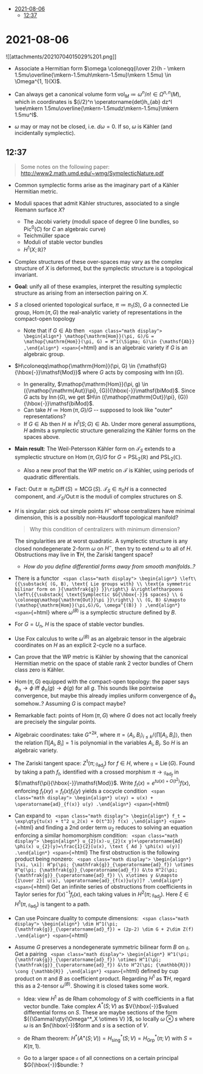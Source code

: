 -   [2021-08-06](#section)
    -   [12:37](#section-1)














2021-08-06
==========

![[attachments/20210704015029%201.png]]

-   Associate a Hermitian form $\omega \coloneqq{i\over 2}(h - \mkern 1.5mu\overline{\mkern-1.5muh\mkern-1.5mu}\mkern 1.5mu) \in \Omega^{1, 1}(X)$.

-   Can always get a canonical volume form $\operatorname{vol}_M \coloneqq\omega^n/n! \in \Omega^{n, n}(M)$, which in coordinates is $(i/2)^n \operatorname{det}h_{ab} dz^I \vee\mkern 1.5mu\overline{\mkern-1.5mudz\mkern-1.5mu}\mkern 1.5mu^I$.

-   $\omega$ may or may not be closed, i.e. $d\omega = 0$. If so, $\omega$ is Kähler (and incidentally symplectic).

12:37
-----

> Some notes on the following paper: <http://www2.math.umd.edu/~wmg/SymplecticNature.pdf>

-   Common symplectic forms arise as the imaginary part of a Kähler Hermitian metric.

-   Moduli spaces that admit Kähler structures, associated to a single Riemann surface $X$?

    -   The Jacobi variety (moduli space of degree 0 line bundles, so ${\operatorname{Pic}}^0(C)$ for $C$ an algebraic curve)
    -   Teichmüller space
    -   Moduli of stable vector bundles
    -   $H^1(X; {\mathbb{R}})$?

-   Complex structures of these over-spaces may vary as the complex structure of $X$ is deformed, but the symplectic structure is a topological invariant.

-   **Goal**: unify all of these examples, interpret the resulting symplectic structure as arising from an intersection pairing on $X$.

-   $S$ a closed oriented topological surface, $\pi \coloneqq\pi_1(S)$, $G$ a connected Lie group, $\mathop{\mathrm{Hom}}(\pi, G)$ the real-analytic variety of representations in the compact-open topology

    -   Note that if $G\in {\mathsf{Ab}}$ then `
        <span class="math display">
        \begin{align*}
        \mathop{\mathrm{Hom}}(\pi, G)/G = \mathop{\mathrm{Hom}}(\pi, G) = H^1(\Sigma; G)\in {\mathsf{Ab}}
        ,\end{align*}
        <span>`{=html} and is an algebraic variety if $G$ is an algebraic group.

-   $H\coloneqq\mathop{\mathrm{Hom}}(\pi, G) \in {\mathsf{G}{\hbox{-}}\mathsf{Mod}}$ where $G$ acts by composing with $\mathop{\mathrm{Inn}}(G)$.

    -   In generality, $\mathop{\mathrm{Hom}}(\pi, g) \in ({\mathop{\mathrm{Aut}}\pi}, {G}){\hbox{-}}\mathsf{biMod}$. Since $G$ acts by $\mathop{\mathrm{Inn}}(G)$, we get $H\in ({\mathop{\mathrm{Out}}\pi}, {G}){\hbox{-}}\mathsf{biMod}$.
    -   Can take $H \coloneqq\mathop{\mathrm{Hom}}(\pi, G)/G$ -- supposed to look like "outer" representations?
    -   If $G\in {\mathsf{Ab}}$ then $H \cong H^1(S; G) \in {\mathsf{Ab}}$. Under more general assumptions, $H$ admits a symplectic structure generalizing the Kähler forms on the spaces above.

-   **Main result**: The Weil-Petersson Kähler form on ${\mathcal{T}}_S$ extends to a symplectic structure on $\mathop{\mathrm{Hom}}(\pi, G)/G$ for $G = {\operatorname{PSL}}_2({\mathbb{R}})$ and ${\operatorname{PSL}}_2({\mathbb{C}})$.

    -   Also a new proof that the WP metric on ${\mathcal{T}}$ is Kähler, using periods of quadratic differentials.

-   Fact: $\mathop{\mathrm{Out}}\pi \cong \pi_0 \operatorname{Diff}(S) = {\operatorname{MCG}}(S)$. ${\mathcal{T}}_S \in \pi_0 H$ is a connected component, and ${\mathcal{T}}_S / \mathop{\mathrm{Out}}\pi$ is the moduli of complex structures on $S$.

-   $H$ is singular: pick out simple points $H^-$ whose centralizers have minimal dimension, this is a possibly non-Hausdorff topological manifold?

    > Why this condition of centralizers with minimum dimension?

    The singularities are at worst quadratic. A symplectic structure is any closed nondegenerate 2-form $\omega$ on $H^-$, then try to extend $\omega$ to all of $H$. Obstructions may live in ${\mathbf{T}}H$, the Zariski tangent space?

    -   *How do you define differential forms away from smooth manifolds..?*

-   There is a functor `
    <span class="math display">
    \begin{align*}
    \left\{{\substack{
    (G, B), \text{ Lie groups with} \\
    \text{a symmetric bilinar form on }{\mathfrak{g}}
    }}\right\}
    &\rightleftharpoons
    \left\{{\substack{
    \text{Symplectic $G{\hbox{-}}$ spaces} \\
    G \coloneqq\mathop{\mathrm{Out}}\pi
    }}\right\} \\
    (G, B) &\mapsto (\mathop{\mathrm{Hom}}(\pi,G)/G, \omega^{(B)} )
    ,\end{align*}
    <span>`{=html} where $\omega^{(B)}$ is a symplectic structure defined by $B$.

-   For $G= U_n$, $H$ is the space of stable vector bundles.

-   Use Fox calculus to write $\omega^{(B)}$ as an algebraic tensor in the algebraic coordinates on $H$ as an explicit 2-cycle no a surface.

-   Can prove that the WP metric is Kähler by showing that the canonical Hermitian metric on the space of stable rank 2 vector bundles of Chern class zero is Kähler.

-   $\mathop{\mathrm{Hom}}(\pi, G)$ equipped with the compact-open topology: the paper says $\phi_n \to \phi$ iff $\phi_n(g) \to \phi(g)$ for all $g$. This sounds like pointwise convergence, but maybe this already implies uniform convergence of $\phi_n$ somehow..? Assuming $G$ is compact maybe?

-   Remarkable fact: points of $\mathop{\mathrm{Hom}}(\pi, G)$ where $G$ does not act locally freely are precisely the singular points.

-   Algebraic coordinates: take $G^{\times 2k}$, where $\pi = \left\langle{A_i, B_i}\right\rangle_{i\leq k}/\left\langle{\prod [A_i, B_i]}\right\rangle$, then the relation $\prod [A_i, B_i] = 1$ is polynomial in the variables $A_i, B_i$. So $H$ is an algebraic variety.

-   The Zariski tangent space: $Z^1(\pi; {\mathfrak{g}}_{\operatorname{ad}_f})$ for $f\in H$, where ${\mathfrak{g}}= \operatorname{Lie}(G)$. Found by taking a path $f_t$, identified with a crossed morphism $\pi \to {\mathfrak{g}}_{\operatorname{ad}_f}$ in ${\mathsf{\pi}{\hbox{-}}\mathsf{Mod}}$. Write $f_t(x) = e^{t u(x) + O(t^2) } f(x)$, enforcing $f_t(xy) = f_t(x) f_t(y)$ yields a cocycle condition `
    <span class="math display">
    \begin{align*}
    u(xy) = u(x) + \operatorname{ad}_{f(x)} u(y)
    .\end{align*}
    <span>`{=html}

-   Can expand to `
    <span class="math display">
    \begin{align*}
    f_t = \exp\qty{tu(x) + t^2 u_2(x) + O(t^3)} f(x)
    ,\end{align*}
    <span>`{=html} and finding a 2nd order term $u_2$ reduces to solving an equation enforcing a similar homomorphism condition: `
    <span class="math display">
    \begin{align*}
    u_{2}(x)-u_{2}(x y)+\operatorname{Ad} \phi(x) u_{2}(y)=\frac{1}{2}[u(x), \text { Ad } \phi(x) u(y)]
    .\end{align*}
    <span>`{=html} The first obstruction is the following product being nonzero: `
    <span class="math display">
    \begin{align*}
    [\xi, \xi]: H^p(\pi; {\mathfrak{g}}_{\operatorname{ad}_f}) \otimes H^q(\pi; {\mathfrak{g}}_{\operatorname{ad}_f}) &\to H^2(\pi; {\mathfrak{g}}_{\operatorname{ad}_f}) \\
    x\otimes y &\mapsto {1\over 2}[ u(x), \operatorname{ad}_{f(x)}u(y)]?
    .\end{align*}
    <span>`{=html} Get an infinite series of obstructions from coefficients in Taylor series for $f(x)^{-1}f_t(x)$, each taking values in $H^2(\pi; {\mathfrak{g}}_{\operatorname{ad}_f})$. Here $\xi\in H^1(\pi, {\mathfrak{g}}_{\operatorname{ad}_f})$ is tangent to a path.

-   Can use Poincare duality to compute dimensions: `
    <span class="math display">
    \begin{align*}
    \dim H^1(\pi; {\mathfrak{g}}_{\operatorname{ad}_f}) = (2p-2) \dim G + 2\dim Z(f)
    .\end{align*}
    <span>`{=html}

-   Assume $G$ preserves a nondegenerate symmetric bilinear form $B$ on ${\mathfrak{g}}$. Get a pairing `
    <span class="math display">
    \begin{align*}
    H^1(\pi; {\mathfrak{g}}_{\operatorname{ad}_f})
    \otimes
    H^1(\pi; {\mathfrak{g}}_{\operatorname{ad}_f})
    &\to
    H^2(\pi; {\mathbb{R}}) \cong {\mathbb{R}}
    ,\end{align*}
    <span>`{=html} defined by cup product on $\pi$ and $B$ as coefficient product. Regarding $H^1$ as ${\mathbf{T}}H$, regard this as a 2-tensor $\omega^{(B)}$. Showing it is closed takes some work.

    -   Idea: view $H^1$ as de Rham cohomology of $S$ with coefficients in a flat vector bundle. Take complex $A^*(S; V)$ as $V{\hbox{-}}$valued differential forms on $S$. These are maybe sections of the form ${{\Gamma}\qty{\Omega^*_X \otimes V} }$, so locally $\omega \otimes s$ where $\omega$ is an $n{\hbox{-}}$form and $s$ is a section of $V$.

    -   de Rham theorem: $H^*(A^\bullet(S; V)) = H_{\mathrm{sing}}^*(S; V) = H_{{\mathsf{Grp}}}^*(\pi; V)$ with $S = K(\pi, 1)$.

    -   Go to a larger space ${\mathfrak{a}}$ of all connections on a certain principal $G{\hbox{-}}$bundle: ?
